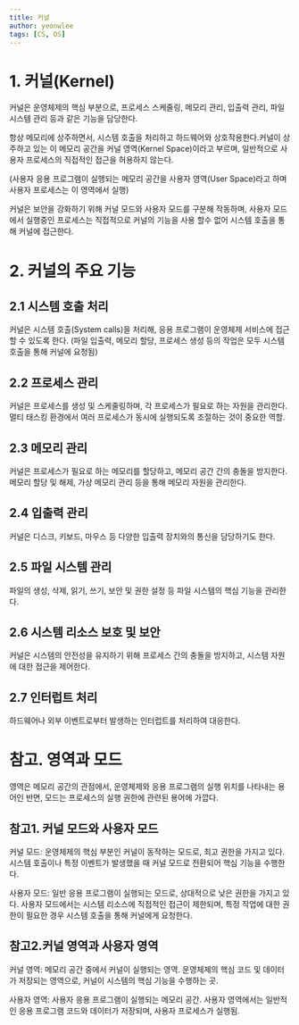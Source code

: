 ```yaml
---
title: 커널
author: yeonwlee
tags: [CS, OS]
---
```


# 1. 커널(Kernel)

커널은 운영체제의 핵심 부분으로, 프로세스 스케줄링, 메모리 관리, 입출력 관리, 파일 시스템 관리 등과 같은 기능을 담당한다.

항상 메모리에 상주하면서, 시스템 호출을 처리하고 하드웨어와 상호작용한다.커널이 상주하고 있는 이 메모리 공간을 커널 영역(Kernel Space)이라고 부르며, 일반적으로 사용자 프로세스의 직접적인 접근을 허용하지 않는다.

(사용자 응용 프로그램이 실행되는 메모리 공간을 사용자 영역(User Space)라고 하며 사용자 프로세스는 이 영역에서 실행)

커널은 보안을 강화하기 위해 커널 모드와 사용자 모드를 구분해 작동하며, 사용자 모드에서 실행중인 프로세스는 직접적으로 커널의 기능을 사용 할수 없어 시스템 호출을 통해 커널에 접근한다.

# 2. 커널의 주요 기능

## 2.1 시스템 호출 처리

커널은 시스템 호출(System calls)을 처리해, 응용 프로그램이 운영체제 서비스에 접근할 수 있도록 한다. (파일 입출력, 메모리 할당, 프로세스 생성 등의 작업은 모두 시스템 호출을 통해 커널에 요청됨)

## 2.2 프로세스 관리

커널은 프로세스를 생성 및 스케줄링하며, 각 프로세스가 필요로 하는 자원을 관리한다. 멀티 태스킹 환경에서 여러 프로세스가 동시에 실행되도록 조절하는 것이 중요한 역할.

## 2.3 메모리 관리

커널은 프로세스가 필요로 하는 메모리를 할당하고, 메모리 공간 간의 충돌을 방지한다. 메모리 할당 및 해제, 가상 메모리 관리 등을 통해 메모리 자원을 관리한다.

## 2.4 입출력 관리

커널은 디스크, 키보드, 마우스 등 다양한 입출력 장치와의 통신을 담당하기도 한다.

## 2.5 파일 시스템 관리

파일의 생성, 삭제, 읽기, 쓰기, 보안 및 권한 설정 등 파일 시스템의 핵심 기능을 관리한다.

## 2.6 시스템 리소스 보호 및 보안

커널은 시스템의 안전성을 유지하기 위해 프로세스 간의 충돌을 방지하고, 시스템 자원에 대한 접근을 제어한다.

## 2.7 인터럽트 처리

하드웨어나 외부 이벤트로부터 발생하는 인터럽트를 처리하여 대응한다.


# 참고. 영역과 모드

영역은 메모리 공간의 관점에서, 운영체제와 응용 프로그램의 실행 위치를 나타내는 용어인 반면, 모드는 프로세스의 실행 권한에 관련된 용어에 가깝다.

## 참고1. 커널 모드와 사용자 모드

커널 모드: 운영체제의 핵심 부분인 커널이 동작하는 모드로, 최고 권한을 가지고 있다. 시스템 호출이나 특정 이벤트가 발생했을 때 커널 모드로 전환되어 핵심 기능을 수행한다.

사용자 모드: 일반 응용 프로그램이 실행되는 모드로, 상대적으로 낮은 권한을 가지고 있다. 사용자 모드에서는 시스템 리소스에 직접적인 접근이 제한되며, 특정 작업에 대한 권한이 필요한 경우 시스템 호출을 통해 커널에게 요청한다.

## 참고2.커널 영역과 사용자 영역

커널 영역: 메모리 공간 중에서 커널이 실행되는 영역. 운영체제의 핵심 코드 및 데이터가 저장되는 영역으로, 커널이 시스템의 핵심 기능을 수행하는 곳. 

사용자 영역: 사용자 응용 프로그램이 실행되는 메모리 공간. 사용자 영역에서는 일반적인 응용 프로그램 코드와 데이터가 저장되며, 사용자 프로세스가 실행됨.